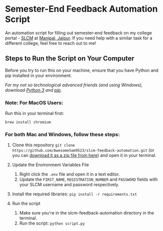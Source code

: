 # Semester-End Feedback Automation Script
An automation script for filling out semester-end feedback on my college portal - [SLCM](https://mujslcm.jaipur.manipal.edu:122/) at [Manipal, Jaipur](https://jaipur.manipal.edu/). If you need help with a similar task for a different college, feel free to reach out to me!

## Steps to Run the Script on Your Computer
Before you try to run this on your machine, ensure that you have Python and pip installed in your environment.

_For my not so technological advanced friends (and using Windows), download [Python 3](https://www.python.org/downloads/) and [pip](https://phoenixnap.com/kb/install-pip-windows)._

### Note: For MacOS Users:
Run this in your terminal first:
```
brew install chromium
```

### For both Mac and Windows, follow these steps:

1. Clone this repository ```git clone https://github.com/AwesomeSam9523/slcm-feedback-automation.git``` (or you can [download it as a zip file from here](https://github.com/AwesomeSam9523/slcm-feedback-automation)) and open it in your terminal.

2. Update the Environment Variables File
	1. Right click the `.env` file and open it in a text editor.
	2. Update the `FIRST_NAME`, `REGISTRATION_NUMBER` and `PASSWORD` fields with your SLCM username and password respectively.

3. Install the required libraries: ```pip install -r requirements.txt```

4. Run the script
	1. Make sure you're in the slcm-feedback-automation directory in the terminal.
	2. Run the script: ```python script.py```

